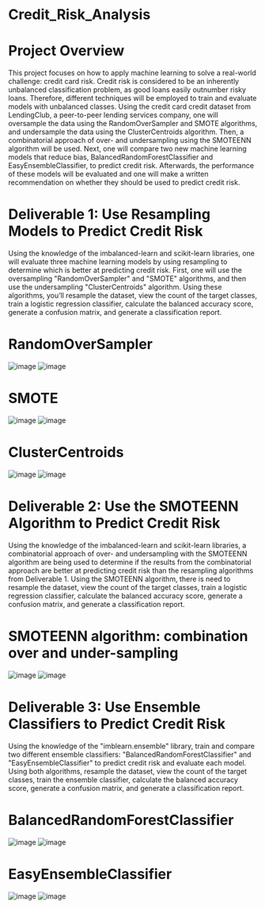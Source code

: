 # Credit_Risk_Analysis
# Project Overview
This project focuses on how to apply machine learning to solve a real-world challenge: credit card risk.
Credit risk is considered to be an inherently unbalanced classification problem, as good loans easily outnumber risky loans. Therefore, different techniques will be employed to train and evaluate models with unbalanced classes.
Using the credit card credit dataset from LendingClub, a peer-to-peer lending services company, one will oversample the data using the RandomOverSampler and SMOTE algorithms, and undersample the data using the ClusterCentroids algorithm. Then, a combinatorial approach of over- and undersampling using the SMOTEENN algorithm will be used. Next, one will compare two new machine learning models that reduce bias, BalancedRandomForestClassifier and EasyEnsembleClassifier, to predict credit risk. Afterwards, the performance of these models will be evaluated and one will make a written recommendation on whether they should be used to predict credit risk.

# Deliverable 1: Use Resampling Models to Predict Credit Risk

Using the knowledge of the imbalanced-learn and scikit-learn libraries, one will evaluate three machine learning models by using resampling to determine which is better at predicting credit risk. First, one will use the oversampling "RandomOverSampler" and "SMOTE" algorithms, and then use the undersampling "ClusterCentroids" algorithm. Using these algorithms, you’ll resample the dataset, view the count of the target classes, train a logistic regression classifier, calculate the balanced accuracy score, generate a confusion matrix, and generate a classification report.
# RandomOverSampler
![image](https://user-images.githubusercontent.com/89113627/146693115-66dc118f-bb00-4c49-99ea-a20efeda059e.png)
![image](https://user-images.githubusercontent.com/89113627/146693161-c8a1ac50-f805-43aa-8be6-8847afa92ee7.png)
# SMOTE
![image](https://user-images.githubusercontent.com/89113627/146693348-4d488206-5ae7-413c-9832-3d8567ebb640.png)
![image](https://user-images.githubusercontent.com/89113627/146693379-c453286b-2c67-40f3-ba72-f5c896d1cdd1.png)
# ClusterCentroids
![image](https://user-images.githubusercontent.com/89113627/146693477-8da122ee-474d-478a-9872-a16681a06619.png)
![image](https://user-images.githubusercontent.com/89113627/146693524-e32adea8-5486-4dd0-8822-4bfc203d7092.png)

# Deliverable 2: Use the SMOTEENN Algorithm to Predict Credit Risk

Using the knowledge of the imbalanced-learn and scikit-learn libraries, a combinatorial approach of over- and undersampling with the SMOTEENN algorithm are being used to determine if the results from the combinatorial approach are better at predicting credit risk than the resampling algorithms from Deliverable 1. Using the SMOTEENN algorithm, there is need to resample the dataset, view the count of the target classes, train a logistic regression classifier, calculate the balanced accuracy score, generate a confusion matrix, and generate a classification report.
# SMOTEENN algorithm: combination over and under-sampling
![image](https://user-images.githubusercontent.com/89113627/146693724-c744342d-5d0d-49b4-becd-dc10e3dd025b.png)
![image](https://user-images.githubusercontent.com/89113627/146693766-1c1e2753-b77a-4ad1-9806-e1a02e97c890.png)

# Deliverable 3: Use Ensemble Classifiers to Predict Credit Risk

Using the knowledge of the "imblearn.ensemble" library, train and compare two different ensemble classifiers: "BalancedRandomForestClassifier" and "EasyEnsembleClassifier" to predict credit risk and evaluate each model. Using both algorithms, resample the dataset, view the count of the target classes, train the ensemble classifier, calculate the balanced accuracy score, generate a confusion matrix, and generate a classification report.
# BalancedRandomForestClassifier
![image](https://user-images.githubusercontent.com/89113627/146693975-fd987d95-1000-4ee8-a384-ccf82738c8f2.png)
![image](https://user-images.githubusercontent.com/89113627/146693995-28fa6016-7fb8-4c74-938d-c27c67f62db2.png)
# EasyEnsembleClassifier
![image](https://user-images.githubusercontent.com/89113627/146694061-d2d3419e-579d-43ee-9da8-62c2a4dba835.png)
![image](https://user-images.githubusercontent.com/89113627/146694109-9f5b3146-a5ab-48f5-a5d6-8a19a9673d3f.png)



